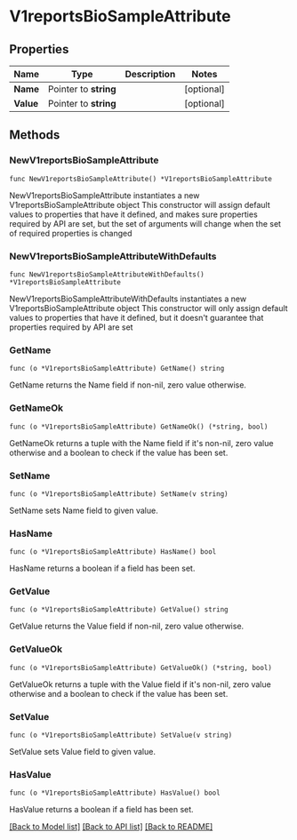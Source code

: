 # V1reportsBioSampleAttribute

## Properties

Name | Type | Description | Notes
------------ | ------------- | ------------- | -------------
**Name** | Pointer to **string** |  | [optional] 
**Value** | Pointer to **string** |  | [optional] 

## Methods

### NewV1reportsBioSampleAttribute

`func NewV1reportsBioSampleAttribute() *V1reportsBioSampleAttribute`

NewV1reportsBioSampleAttribute instantiates a new V1reportsBioSampleAttribute object
This constructor will assign default values to properties that have it defined,
and makes sure properties required by API are set, but the set of arguments
will change when the set of required properties is changed

### NewV1reportsBioSampleAttributeWithDefaults

`func NewV1reportsBioSampleAttributeWithDefaults() *V1reportsBioSampleAttribute`

NewV1reportsBioSampleAttributeWithDefaults instantiates a new V1reportsBioSampleAttribute object
This constructor will only assign default values to properties that have it defined,
but it doesn't guarantee that properties required by API are set

### GetName

`func (o *V1reportsBioSampleAttribute) GetName() string`

GetName returns the Name field if non-nil, zero value otherwise.

### GetNameOk

`func (o *V1reportsBioSampleAttribute) GetNameOk() (*string, bool)`

GetNameOk returns a tuple with the Name field if it's non-nil, zero value otherwise
and a boolean to check if the value has been set.

### SetName

`func (o *V1reportsBioSampleAttribute) SetName(v string)`

SetName sets Name field to given value.

### HasName

`func (o *V1reportsBioSampleAttribute) HasName() bool`

HasName returns a boolean if a field has been set.

### GetValue

`func (o *V1reportsBioSampleAttribute) GetValue() string`

GetValue returns the Value field if non-nil, zero value otherwise.

### GetValueOk

`func (o *V1reportsBioSampleAttribute) GetValueOk() (*string, bool)`

GetValueOk returns a tuple with the Value field if it's non-nil, zero value otherwise
and a boolean to check if the value has been set.

### SetValue

`func (o *V1reportsBioSampleAttribute) SetValue(v string)`

SetValue sets Value field to given value.

### HasValue

`func (o *V1reportsBioSampleAttribute) HasValue() bool`

HasValue returns a boolean if a field has been set.


[[Back to Model list]](../README.md#documentation-for-models) [[Back to API list]](../README.md#documentation-for-api-endpoints) [[Back to README]](../README.md)


